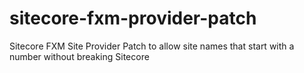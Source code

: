 # sitecore-fxm-provider-patch
Sitecore FXM Site Provider Patch to allow site names that start with a number without breaking Sitecore
